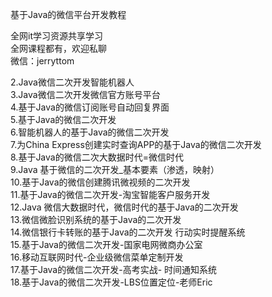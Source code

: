基于Java的微信平台开发教程

全网it学习资源共享学习<br>全网课程都有，欢迎私聊<br>微信：jerryttom<br>

2.Java微信二次开发智能机器人<br> 3.Java微信二次开发微信官方账号平台<br> 4.基于Java的微信订阅账号自动回复界面<br> 5.基于Java的微信二次开发<br> 6.智能机器人的基于Java的微信二次开发<br> 7.为China Express创建实时查询APP的基于Java的微信二次开发<br> 8.基于Java的微信二次大数据时代=微信时代<br> 9.Java 基于微信的二次开发_基本要素（渗透，映射）<br> 10.基于Java的微信创建腾讯微视频的二次开发<br> 11.基于Java的微信二次开发-淘宝智能客户服务开发<br> 12.Java 微信大数据时代，微信时代的基于Java的二次开发<br> 13.微信微脸识别系统的基于Java的二次开发<br> 14.微信银行卡转账的基于Java的二次开发 行动实时提醒系统<br> 15.基于Java的微信二次开发-国家电网微商办公室<br> 16.移动互联网时代-企业级微信菜单定制开发<br> 17.基于Java的微信二次开发-高考实战- 时间通知系统<br> 18.基于Java的微信二次开发-LBS位置定位-老师Eric